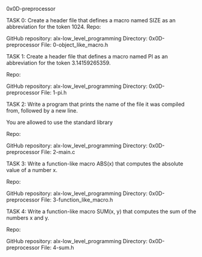 0x0D-preprocessor

TASK 0: Create a header file that defines a macro named SIZE as an abbreviation for the token 1024. Repo:

GitHub repository: alx-low_level_programming Directory: 0x0D-preprocessor File: 0-object_like_macro.h

TASK 1: Create a header file that defines a macro named PI as an abbreviation for the token 3.14159265359.

Repo:

GitHub repository: alx-low_level_programming Directory: 0x0D-preprocessor File: 1-pi.h

TASK 2: Write a program that prints the name of the file it was compiled from, followed by a new line.

You are allowed to use the standard library

Repo:

GitHub repository: alx-low_level_programming Directory: 0x0D-preprocessor File: 2-main.c

TASK 3: Write a function-like macro ABS(x) that computes the absolute value of a number x.

Repo:

GitHub repository: alx-low_level_programming Directory: 0x0D-preprocessor File: 3-function_like_macro.h

TASK 4: Write a function-like macro SUM(x, y) that computes the sum of the numbers x and y.

Repo:

GitHub repository: alx-low_level_programming Directory: 0x0D-preprocessor File: 4-sum.h
